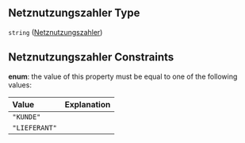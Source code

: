 ## Netznutzungszahler Type

`string` ([Netznutzungszahler](netznutzungszahler.md))

## Netznutzungszahler Constraints

**enum**: the value of this property must be equal to one of the following values:

| Value         | Explanation |
| :------------ | :---------- |
| `"KUNDE"`     |             |
| `"LIEFERANT"` |             |
